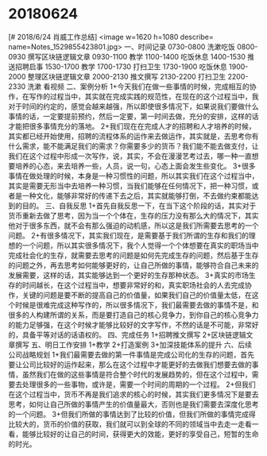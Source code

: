 # 20180624

[# 2018/6/24 肖威工作总结]
<image w=1620 h=1080 describe= name=Notes_1529855423801.jpg>
一、时间记录
0730-0800 洗漱吃饭
0800-0930 撰写区块链逻辑文章
0930-1100 教学
1100-1400 吃饭休息
1400-1530 推送招聘启事
1530-1700 教学
1700-1730 打扫卫生
1730-1900 吃饭休息
1900-2000 整理区块链逻辑文章
2000-2130 推文撰写
2130-2200 打扫卫生
2200-2330 洗漱 看视频
二、案例分析
1+今天我们在做一些事情的时候，完成相互的协作，在写作的过程当中，其实就在完成实践的规范性，在现在的这个过程当中，我对于时间的约定的，感觉会越来越强，所以即使很多情况下，如果说我们要做什么事情的话，一定要提前预约，然后一定要，第一时间去做，充分的安排，这样的话才能把很多事情充分的落地。
2+我们现在在完成人才的招聘和人才培养的时候，其实都已经开始使用，招聘的流程体系的运作来去做运作，其实就是，去思考你有什么需求，能不能满足我们的需求？你需要多少的货币？我们能不能去做支付，让我们在这个过程中形成一次写作，说，其实，不会在漫漫艺考过去，哪一种一直想要培养的心态，来去培养一些，人员，说一句，心态上面会发生些变化。
3+很多事情在做处理的时候，本身是一种习惯性的问题，所以其实我们在这个过程当中，其实是需要无形当中去培养一种习惯，当我们能够在任何情况下，把一种习惯，或者是一种文化，能够非常好的传递下去之后，其实就能够打倒，不去做约束都能达到的目的。
三、自我反思
1+首先自我反思一下，在当下这个阶段的话，其实对于货币重新去做了思考，因为当一个个体在，生存的压力没有那么大的情况下，其实他对于很多东西，就不会有那么强迫的动机感，所以这是我们所需要去思考的一个问题。
2+有很多情况下，其实我们现在，是需要基于我们所谓的生存和我们的理想的一个问题，所以其实很多情况下，我个人觉得一个个体想要在真实的职场当中完成社会化的生存，就需要去思考的问题是如何先完成生存的问题，然后基于生存的问题之外，再去思考如何能够更好的，让自己所做的事情，能够符合自己未来的发展需要，这样的话，其实能够达到一个更好的生存那种状态。
3+真实的市场生存的时间越长，在这个过程当中，想要非常好的和，真实职场社会的人去完成协作，关键的问题是要不断的提高自己的价值量，如果我们自己的价值量太低，在这个时候是很难完成这种写作的，所以很多情况下，我们最需要去做的事情不是，和很多的人构建所谓的关系，而是要打造自己的核心竞争力，到你自己的核心竞争力的能力足够强，在这个时候才能够比较好的文字写作，不然的话是不可能，非常好的，具备平等对话的话语权的。
四、完成任务
1+招聘推文撰写
2+区块链逻辑文章撰写
五、明日工作安排
1+教学
2+打造案例
3+加深技能体系的提升
六、后续公司战略规划
1+我们最需要去做的第一件事情是完成公司化的生存的问题，首先要让公司比较好的运作起来，那么在这个过程中才能更好的去做我们想要去做的事情，虽然我们在做的这些事情是符合整个时代的发展趋势的，但在这个过程中，需要去处理很多的一些事物，或许是，需要一个时间的周期的一个过程。
2+但我们在这个过程当中，货币不再是我们追求的核心的时候，其实我们更多情况下是要去思考，如何让自己所做的事情产生的价值量最大，否则也是我们需要去深度化思考的一个问题。
3+但我们所做的事情达到了比较的价值，但我们所做的事情完成得比较大的，货币的价值的获取，我们就可以到全球的不同的领域当中去走一走看一看，能够比较好的让自己的时间，获得更大的效能，更好的享受自己，短暂的生命的时光。
